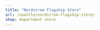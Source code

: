 ```yaml
---
title: "Nordstrom Flagship Store"
url: /seattle/nordstrom-flagship-store/
shop: department store
---
```

